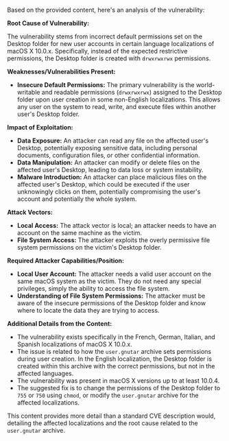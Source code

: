 Based on the provided content, here's an analysis of the vulnerability:

**Root Cause of Vulnerability:**

The vulnerability stems from incorrect default permissions set on the Desktop folder for new user accounts in certain language localizations of macOS X 10.0.x. Specifically, instead of the expected restrictive permissions, the Desktop folder is created with `drwxrwxrwx` permissions.

**Weaknesses/Vulnerabilities Present:**

*   **Insecure Default Permissions:** The primary vulnerability is the world-writable and readable permissions (`drwxrwxrwx`) assigned to the Desktop folder upon user creation in some non-English localizations. This allows any user on the system to read, write, and execute files within another user's Desktop folder.

**Impact of Exploitation:**

*   **Data Exposure:** An attacker can read any file on the affected user's Desktop, potentially exposing sensitive data, including personal documents, configuration files, or other confidential information.
*   **Data Manipulation:** An attacker can modify or delete files on the affected user's Desktop, leading to data loss or system instability.
*   **Malware Introduction:** An attacker can place malicious files on the affected user's Desktop, which could be executed if the user unknowingly clicks on them, potentially compromising the user's account and potentially the whole system.

**Attack Vectors:**

*   **Local Access:** The attack vector is local; an attacker needs to have an account on the same machine as the victim.
*   **File System Access:** The attacker exploits the overly permissive file system permissions on the victim's Desktop folder.

**Required Attacker Capabilities/Position:**

*   **Local User Account:** The attacker needs a valid user account on the same macOS system as the victim. They do not need any special privileges, simply the ability to access the file system.
*   **Understanding of File System Permissions:** The attacker must be aware of the insecure permissions of the Desktop folder and know where to locate the data they are trying to access.

**Additional Details from the Content:**

*   The vulnerability exists specifically in the French, German, Italian, and Spanish localizations of macOS X 10.0.x.
*   The issue is related to how the `user.gnutar` archive sets permissions during user creation. In the English localization, the Desktop folder is created within this archive with the correct permissions, but not in the affected languages.
*   The vulnerability was present in macOS X versions up to at least 10.0.4.
*   The suggested fix is to change the permissions of the Desktop folder to `755` or `750` using `chmod`, or modify the `user.gnutar` archive for the affected localizations.

This content provides more detail than a standard CVE description would, detailing the affected localizations and the root cause related to the `user.gnutar` archive.